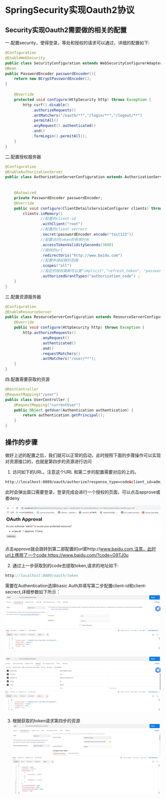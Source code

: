 # SpringSecurity实现Oauth2协议

## Security实现Oauth2需要做的相关的配置
一.配置security，使得登录，等处和授权的请求可以通过，详细的配置如下:
```java
@Configuration
@EnableWebSecurity
public class SecurityConfiguration extends WebSecurityConfigurerAdapter {
@Bean
public PasswordEncoder passwordEncoder(){
    return new BCryptPasswordEncoder();
}

    @Override
    protected void configure(HttpSecurity http) throws Exception {
        http.csrf().disable()
            .authorizeRequests()
            .antMatchers("/oauth/**","/login/**","/logout/**")
            .permitAll()
            .anyRequest().authenticated()
            .and()
            .formLogin().permitAll();
    }
}
```

二.配置授权服务器
```java
@Configuration
@EnableAuthorizationServer
public class AuthorizationServerConfiguration extends AuthorizationServerConfigurerAdapter {


    @Autowired
    private PasswordEncoder passwordEncoder;
    @Override
    public void configure(ClientDetailsServiceConfigurer clients) throws Exception {
        clients.inMemory()
                //配置的client-id
                .withClient("root")
                //配置的client-secrect
                .secret(passwordEncoder.encode("test123"))
                //配置访问token的有效时长
                .accessTokenValiditySeconds(3600)
                //跳转的url
                .redirectUris("http://www.baidu.com")
                //配置申请权限的范围
                .scopes("all")
                //指定的授权莫斯可以是"implicit","refresh_token", "password", "authorization_code"
                .authorizedGrantTypes("authorization_code") ;
    }
}
```

三.配置资源服务器
```java
@Configuration
@EnableResourceServer
public class ResourceServerConfiguration extends ResourceServerConfigurerAdapter {
    @Override
    public void configure(HttpSecurity http) throws Exception {
        http.authorizeRequests()
                .anyRequest()
                .authenticated()
                .and()
                .requestMatchers()
                .antMatchers("/user/**");
    }
}
```
四.配置需要获取的资源
```java
@RestController
@RequestMapping("/user")
public class UserController {
    @RequestMapping("currentUser")
    public Object getUser(Authentication authentication) {
        return authentication.getPrincipal();
    }
}
```

## 操作的步骤
做好上述的配置之后，我们就可以正常的启动，此时按照下面的步骤操作可以实现对资源接口的，也就是第四步的资源进行访问
1. 访问如下的URL，注意这个URL 和第二步的配置需要对应的上的。
```html
http://localhost:8089/oauth/authorize?response_type=code&client_id=admin&redirect_uri=http://www.baidu.com&scope=all
```
此时会弹出窗口需要登录，登录完成会进行一个授权的页面，可以点击approve或者deny

![授权登录页面](./files\用户授权的页面.PNG)

点击approve就会跳转到第二部配置的url即http://www.baidu.com,注意，此时url上携带了一个code,https://www.baidu.com/?code=G9TJ0u

2. 通过上一步获取到的code去提取token,请求的地址如下:
```java
http://localhost:8089/oauth/token
```
需要在Authentication选择basic Auth并填写第二步配置client-id和client-secrect,详细参数如下所示：
![client-id和secrect信息](./files\根据授权码去获取token-1.PNG)

![请求的参数](./files\根据授权码去获取token-2.PNG)



3. 根据获取的token请求第四步的资源
![根据token获取资源](./files\根据token请求资源-1.PNG)
